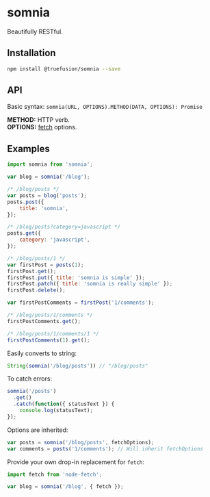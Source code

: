 # somnia

Beautifully RESTful.

## Installation

```bash
npm install @truefusion/somnia --save
```

## API

Basic syntax: `somnia(URL, OPTIONS).METHOD(DATA, OPTIONS): Promise`

**METHOD:** HTTP verb.<br>
**OPTIONS:** [fetch](https://developer.mozilla.org/en-US/docs/Web/API/fetch#options) options.

## Examples

```javascript
import somnia from 'somnia';

var blog = somnia('/blog');

/* /blog/posts */
var posts = blog('posts');
posts.post({
    title: 'somnia',
});

/* /blog/posts?category=javascript */
posts.get({
    category: 'javascript',
});

/* /blog/posts/1 */
var firstPost = posts(1);
firstPost.get();
firstPost.put({ title: 'somnia is simple' });
firstPost.patch({ title: 'somnia is really simple' });
firstPost.delete();

var firstPostComments = firstPost('1/comments');

/* /blog/posts/1/comments */
firstPostComments.get();

/* /blog/posts/1/comments/1 */
firstPostComments(1).get();
```

Easily converts to string:

```javascript
String(somnia('/blog/posts')) // "/blog/posts"
```

To catch errors:

```javascript
somnia('/posts')
  .get()
  .catch(function({ statusText }) {
    console.log(statusText);
});
```

Options are inherited:

```javascript
var posts = somnia('/blog/posts', fetchOptions);
var comments = posts('1/comments'); // Will inherit fetchOptions
```

Provide your own drop-in replacement for `fetch`:

```javascript
import fetch from 'node-fetch';

var blog = somnia('/blog', { fetch });
```